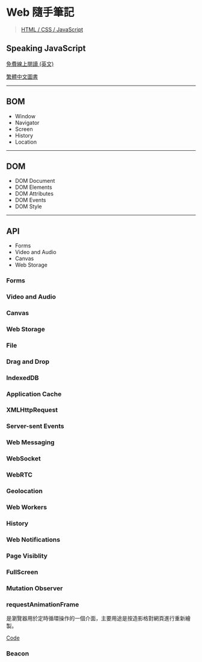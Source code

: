 # Web 隨手筆記
> [HTML / CSS / JavaScript](https://platform.html5.org/)

## Speaking JavaScript
[免費線上閱讀 (英文)](http://speakingjs.com/es5/)

[繁體中文圖書](http://www.tenlong.com.tw/items/9789863478584)

***

## BOM
* Window
* Navigator
* Screen
* History
* Location

***

## DOM
* DOM Document
* DOM Elements
* DOM Attributes
* DOM Events
* DOM Style

***

## API
* Forms
* Video and Audio
* Canvas
* Web Storage

### Forms

### Video and Audio

### Canvas

### Web Storage

### File

### Drag and Drop

### IndexedDB

### Application Cache

### XMLHttpRequest

### Server-sent Events

### Web Messaging

### WebSocket

### WebRTC

### Geolocation

### Web Workers

### History

### Web Notifications

### Page Visiblity

### FullScreen

### Mutation Observer

### requestAnimationFrame
是瀏覽器用於定時循環操作的一個介面，主要用途是按造影格對網頁進行重新繪製。

[Code](http://codepen.io/Shyam-Chen/pen/KVqMjj)

### Beacon
